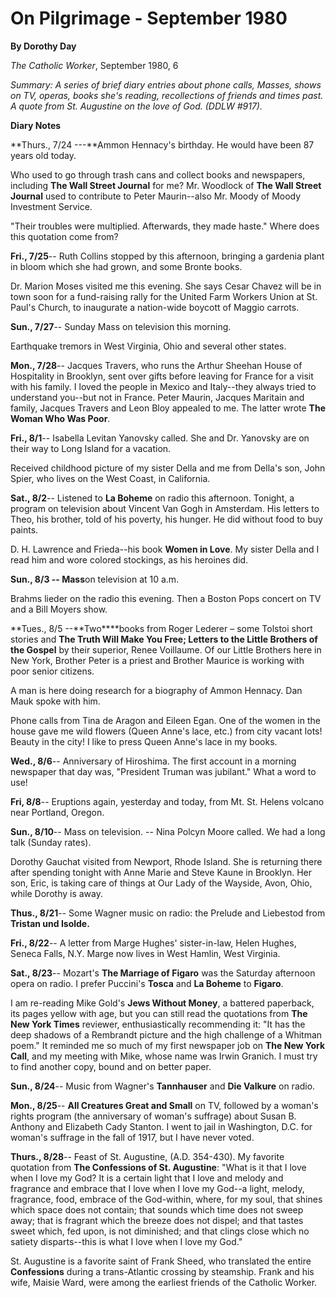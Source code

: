 On Pilgrimage - September 1980
==============================

**By Dorothy Day**

*The Catholic Worker*, September 1980, 6

*Summary: A series of brief diary entries about phone calls, Masses,
shows on TV, operas, books she's reading, recollections of friends and
times past. A quote from St. Augustine on the love of God. (DDLW
\#917).*

**Diary Notes**

**Thurs., 7/24 ---**Ammon Hennacy's birthday. He would have been 87
years old today.

Who used to go through trash cans and collect books and newspapers,
including **The Wall Street Journal** for me? Mr. Woodlock of **The Wall
Street Journal** used to contribute to Peter Maurin--also Mr. Moody of
Moody Investment Service.

"Their troubles were multiplied. Afterwards, they made haste." Where
does this quotation come from?

**Fri., 7/25**-- Ruth Collins stopped by this afternoon, bringing a
gardenia plant in bloom which she had grown, and some Bronte books.

Dr. Marion Moses visited me this evening. She says Cesar Chavez will be
in town soon for a fund-raising rally for the United Farm Workers Union
at St. Paul's Church, to inaugurate a nation-wide boycott of Maggio
carrots.

**Sun., 7/27**-- Sunday Mass on television this morning.

Earthquake tremors in West Virginia, Ohio and several other states.

**Mon., 7/28**-- Jacques Travers, who runs the Arthur Sheehan House of
Hospitality in Brooklyn, sent over gifts before leaving for France for a
visit with his family. I loved the people in Mexico and Italy--they
always tried to understand you--but not in France. Peter Maurin, Jacques
Maritain and family, Jacques Travers and Leon Bloy appealed to me. The
latter wrote **The Woman Who Was Poor**.

**Fri., 8/1**-- Isabella Levitan Yanovsky called. She and Dr. Yanovsky
are on their way to Long Island for a vacation.

Received childhood picture of my sister Della and me from Della's son,
John Spier, who lives on the West Coast, in California.

**Sat., 8/2**-- Listened to **La Boheme** on radio this afternoon.
Tonight, a program on television about Vincent Van Gogh in Amsterdam.
His letters to Theo, his brother, told of his poverty, his hunger. He
did without food to buy paints.

D. H. Lawrence and Frieda--his book **Women in Love**. My sister Della
and I read him and wore colored stockings, as his heroines did.

**Sun., 8/3 -- Mass**on television at 10 a.m.

Brahms lieder on the radio this evening. Then a Boston Pops concert on
TV and a Bill Moyers show.

**Tues., 8/5 --**Two****books from Roger Lederer – some Tolstoi short
stories and **The Truth Will Make You Free; Letters to the Little
Brothers of the Gospel** by their superior, Renee Voillaume. Of our
Little Brothers here in New York, Brother Peter is a priest and Brother
Maurice is working with poor senior citizens.

A man is here doing research for a biography of Ammon Hennacy. Dan Mauk
spoke with him.

Phone calls from Tina de Aragon and Eileen Egan. One of the women in the
house gave me wild flowers (Queen Anne's lace, etc.) from city vacant
lots! Beauty in the city! I like to press Queen Anne's lace in my books.

**Wed., 8/6**-- Anniversary of Hiroshima. The first account in a morning
newspaper that day was, "President Truman was jubilant." What a word to
use!

**Fri, 8/8**-- Eruptions again, yesterday and today, from Mt. St. Helens
volcano near Portland, Oregon.

**Sun., 8/10**-- Mass on television. -- Nina Polcyn Moore called. We had
a long talk (Sunday rates).

Dorothy Gauchat visited from Newport, Rhode Island. She is returning
there after spending tonight with Anne Marie and Steve Kaune in
Brooklyn. Her son, Eric, is taking care of things at Our Lady of the
Wayside, Avon, Ohio, while Dorothy is away.

**Thus., 8/21**-- Some Wagner music on radio: the Prelude and Liebestod
from **Tristan und Isolde.**

**Fri., 8/22**-- A letter from Marge Hughes' sister-in-law, Helen
Hughes, Seneca Falls, N.Y. Marge now lives in West Hamlin, West
Virginia.

**Sat., 8/23**-- Mozart's **The Marriage of Figaro** was the Saturday
afternoon opera on radio. I prefer Puccini's **Tosca** and **La Boheme**
to **Figaro**.

I am re-reading Mike Gold's **Jews Without Money**, a battered
paperback, its pages yellow with age, but you can still read the
quotations from **The New York Times** reviewer, enthusiastically
recommending it: "It has the deep shadows of a Rembrandt picture and the
high challenge of a Whitman poem." It reminded me so much of my first
newspaper job on **The New York Call**, and my meeting with Mike, whose
name was Irwin Granich. I must try to find another copy, bound and on
better paper.

**Sun., 8/24**-- Music from Wagner's **Tannhauser** and **Die Valkure**
on radio.

**Mon., 8/25**-- **All Creatures Great and Small** on TV, followed by a
woman's rights program (the anniversary of woman's suffrage) about Susan
B. Anthony and Elizabeth Cady Stanton. I went to jail in Washington,
D.C. for woman's suffrage in the fall of 1917, but I have never voted.

**Thurs., 8/28**-- Feast of St. Augustine, (A.D. 354-430). My favorite
quotation from **The Confessions of St. Augustine**: "What is it that I
love when I love my God? It is a certain light that I love and melody
and fragrance and embrace that I love when I love my God--a light,
melody, fragrance, food, embrace of the God-within, where, for my soul,
that shines which space does not contain; that sounds which time does
not sweep away; that is fragrant which the breeze does not dispel; and
that tastes sweet which, fed upon, is not diminished; and that clings
close which no satiety disparts--this is what I love when I love my
God."

St. Augustine is a favorite saint of Frank Sheed, who translated the
entire **Confessions** during a trans-Atlantic crossing by steamship.
Frank and his wife, Maisie Ward, were among the earliest friends of the
Catholic Worker.

